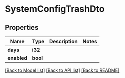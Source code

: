 # SystemConfigTrashDto

## Properties

Name | Type | Description | Notes
------------ | ------------- | ------------- | -------------
**days** | **i32** |  | 
**enabled** | **bool** |  | 

[[Back to Model list]](../README.md#documentation-for-models) [[Back to API list]](../README.md#documentation-for-api-endpoints) [[Back to README]](../README.md)


